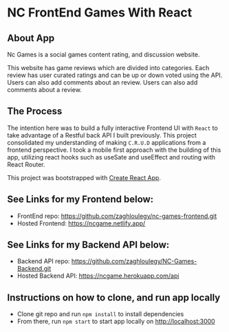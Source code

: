 # NC FrontEnd Games With React

## About App

Nc Games is a social games content rating, and discussion website.

This website has game reviews which are divided into categories. Each review has user curated ratings and can be up or down voted using the API. Users can also add comments about an review. Users can also add comments about a review.

## The Process

The intention here was to build a fully interactive Frontend UI with `React` to take advantage of a Restful back API I built previously. 
This project consolidated my understanding of making `C.R.U.D` applications from a frontend perspective. 
I took a mobile first approach with the building of this app, 
utilizing react hooks such as useSate and useEffect and routing with React Router.

This project was bootstrapped with [Create React App](https://github.com/facebook/create-react-app).

## See Links for my Frontend below:
- FrontEnd repo: https://github.com/zaghloulegy/nc-games-frontend.git
- Hosted Frontend: https://ncgame.netlify.app/ 

## See Links for my Backend API below:

- Backend API repo: https://github.com/zaghloulegy/NC-Games-Backend.git
- Hosted Backend API: https://ncgame.herokuapp.com/api

## Instructions on how to clone, and run app locally

- Clone git repo and run `npm install` to install dependencies
- From there, run `npm start` to start app locally on [http://localhost:3000](http://localhost:3000)

